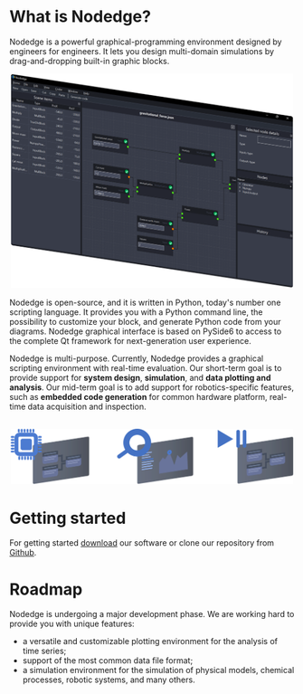 # What is Nodedge?

Nodedge is a powerful graphical-programming environment designed by engineers for engineers. It lets you design multi-domain simulations by drag-and-dropping built-in graphic blocks.

<center><img src="media/nodedge_interface.png" alt="nodedge_interface" width="500" /></center>

Nodedge is open-source, and it is written in Python, today's number one scripting language. It provides you with a Python command line, the possibility to customize your block, and generate Python code from your diagrams. Nodedge graphical interface is based on PySide6 to access to the complete Qt framework for next-generation user experience.

Nodedge is multi-purpose. 
Currently, Nodedge provides a graphical scripting environment with real-time evaluation.
Our short-term goal is to provide support for **system design**, **simulation**, and **data plotting and analysis**. 
Our mid-term goal is to add support for robotics-specific features, such as **embedded code generation** for common hardware platform, real-time data acquisition and inspection.

</br>
<center><img src="media/apps_icon.png" alt="nodedge_interface" width="500" /></center>

# Getting started

For getting started [download](https://github.com/nodedge/nodedge/releases/download/v0.2.3/NodedgeSetup.exe) our software or clone our repository from [Github](https://github.com/nodedge/nodedge).

# Roadmap

Nodedge is undergoing a major development phase. 
We are working hard to provide you with unique features:
* a versatile and customizable plotting environment for the analysis of time series;
* support of the most common data file format;
* a simulation environment for the simulation of physical models, chemical processes, robotic systems, and many others.
